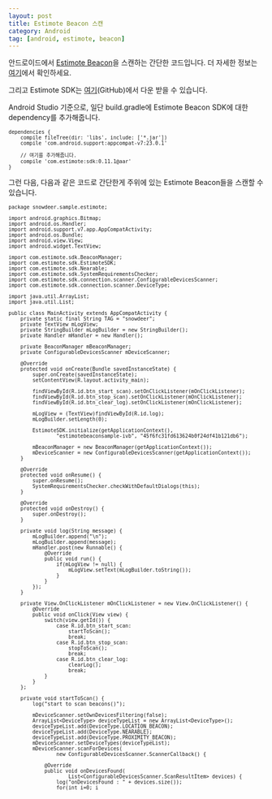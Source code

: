 ```yaml
---
layout: post
title: Estimote Beacon 스캔
category: Android
tag: [android, estimote, beacon]
---
```


안드로이드에서 [Estimote Beacon](http://estimote.com/)을 스캔하는 간단한 코드입니다.
더 자세한 정보는 [여기](http://developer.estimote.com/)에서 확인하세요.

그리고 Estimote SDK는 [여기](https://github.com/Estimote/Android-SDK)(GitHub)에서 다운 받을 수 있습니다.

Android Studio 기준으로, 일단 build.gradle에 Estimote Beacon SDK에 대한 dependency를 추가해줍니다.

<pre class="prettyprint" style="font-size:0.7em;">
dependencies {
    compile fileTree(dir: 'libs', include: ['*.jar'])
    compile 'com.android.support:appcompat-v7:23.0.1'

    // 여기를 추가해줍니다.
    compile 'com.estimote:sdk:0.11.1@aar'
}
</pre>

그런 다음, 다음과 같은 코드로 간단한게 주위에 있는 Estimote Beacon들을 스캔할 수 있습니다.



<pre class="prettyprint" style="font-size:0.7em;">
package snowdeer.sample.estimote;

import android.graphics.Bitmap;
import android.os.Handler;
import android.support.v7.app.AppCompatActivity;
import android.os.Bundle;
import android.view.View;
import android.widget.TextView;

import com.estimote.sdk.BeaconManager;
import com.estimote.sdk.EstimoteSDK;
import com.estimote.sdk.Nearable;
import com.estimote.sdk.SystemRequirementsChecker;
import com.estimote.sdk.connection.scanner.ConfigurableDevicesScanner;
import com.estimote.sdk.connection.scanner.DeviceType;

import java.util.ArrayList;
import java.util.List;

public class MainActivity extends AppCompatActivity {
    private static final String TAG = "snowdeer";
    private TextView mLogView;
    private StringBuilder mLogBuilder = new StringBuilder();
    private Handler mHandler = new Handler();

    private BeaconManager mBeaconManager;
    private ConfigurableDevicesScanner mDeviceScanner;

    @Override
    protected void onCreate(Bundle savedInstanceState) {
        super.onCreate(savedInstanceState);
        setContentView(R.layout.activity_main);

        findViewById(R.id.btn_start_scan).setOnClickListener(mOnClickListener);
        findViewById(R.id.btn_stop_scan).setOnClickListener(mOnClickListener);
        findViewById(R.id.btn_clear_log).setOnClickListener(mOnClickListener);

        mLogView = (TextView)findViewById(R.id.log);
        mLogBuilder.setLength(0);

        EstimoteSDK.initialize(getApplicationContext(),
                "estimotebeaconsample-ivb", "45f6fc31fd613624b0f24df41b121db6");

        mBeaconManager = new BeaconManager(getApplicationContext());
        mDeviceScanner = new ConfigurableDevicesScanner(getApplicationContext());
    }

    @Override
    protected void onResume() {
        super.onResume();
        SystemRequirementsChecker.checkWithDefaultDialogs(this);
    }

    @Override
    protected void onDestroy() {
        super.onDestroy();
    }

    private void log(String message) {
        mLogBuilder.append("\n");
        mLogBuilder.append(message);
        mHandler.post(new Runnable() {
            @Override
            public void run() {
                if(mLogView != null) {
                    mLogView.setText(mLogBuilder.toString());
                }
            }
        });
    }

    private View.OnClickListener mOnClickListener = new View.OnClickListener() {
        @Override
        public void onClick(View view) {
            switch(view.getId()) {
                case R.id.btn_start_scan:
                    startToScan();
                    break;
                case R.id.btn_stop_scan:
                    stopToScan();
                    break;
                case R.id.btn_clear_log:
                    clearLog();
                    break;
            }
        }
    };

    private void startToScan() {
        log("start to scan beacons()");

        mDeviceScanner.setOwnDevicesFiltering(false);
        ArrayList&lt;DeviceType&gt; deviceTypeList = new ArrayList&lt;DeviceType&gt;();
        deviceTypeList.add(DeviceType.LOCATION_BEACON);
        deviceTypeList.add(DeviceType.NEARABLE);
        deviceTypeList.add(DeviceType.PROXIMITY_BEACON);
        mDeviceScanner.setDeviceTypes(deviceTypeList);
        mDeviceScanner.scanForDevices(
                new ConfigurableDevicesScanner.ScannerCallback() {

            @Override
            public void onDevicesFound(
                    List&lt;ConfigurableDevicesScanner.ScanResultItem&gt; devices) {
                log("onDevicesFound : " + devices.size());
                for(int i=0; i<devices.size(); i++) {
                    ConfigurableDevicesScanner.ScanResultItem item = devices.get(i);
                    log((i+1) + ". Device ID : " + item.device.deviceId);
                    log("  - Device Type : " + item.device.type);
                    log("  - RSSI : " + item.rssi);
               }

                log("");
            }
        });
    }

    private void stopToScan() {
        log("stop to scan beacons()");
        mDeviceScanner.stopScanning();
    }

    private void clearLog() {
        mLogBuilder.setLength(0);
        mLogView.setText("");
    }
}

</pre>